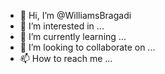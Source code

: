 - 👋 Hi, I’m @WilliamsBragadi
- 👀 I’m interested in ...
- 🌱 I’m currently learning ...
- 💞️ I’m looking to collaborate on ...
- 📫 How to reach me ...

<!---
WilliamsBragadi/WilliamsBragadi is a ✨ special ✨ repository because its `README.md` (this file) appears on your GitHub profile.
You can click the Preview link to take a look at your changes.
--->
